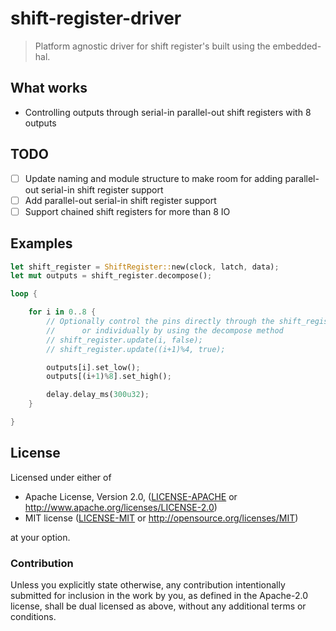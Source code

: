 # shift-register-driver

> Platform agnostic driver for shift register's built using the embedded-hal. 

## What works

- Controlling outputs through serial-in parallel-out shift registers with 8 outputs

## TODO

- [ ] Update naming and module structure to make room for adding parallel-out serial-in shift register support
- [ ] Add parallel-out serial-in shift register support
- [ ] Support chained shift registers for more than 8 IO

## Examples

```rust
let shift_register = ShiftRegister::new(clock, latch, data);
let mut outputs = shift_register.decompose();

loop {

    for i in 0..8 {
        // Optionally control the pins directly through the shift_register struct
        //      or individually by using the decompose method
        // shift_register.update(i, false);
        // shift_register.update((i+1)%4, true);

        outputs[i].set_low();
        outputs[(i+1)%8].set_high();

        delay.delay_ms(300u32);
    }

}
```
    
## License

Licensed under either of

 * Apache License, Version 2.0, ([LICENSE-APACHE](LICENSE-APACHE) or http://www.apache.org/licenses/LICENSE-2.0)
 * MIT license ([LICENSE-MIT](LICENSE-MIT) or http://opensource.org/licenses/MIT)

at your option.

### Contribution

Unless you explicitly state otherwise, any contribution intentionally submitted
for inclusion in the work by you, as defined in the Apache-2.0 license, shall be dual licensed as above, without any
additional terms or conditions.
